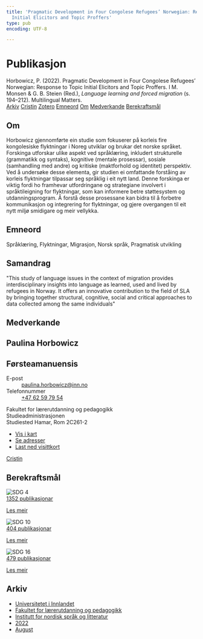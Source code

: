 ```yaml
---
title: 'Pragmatic Development in Four Congolese Refugees’ Norwegian: Response to Topic
  Initial Elicitors and Topic Proffers'
type: pub
encoding: UTF-8

---
```

<h1>Publikasjon</h1>
<article id="csl-bib-container-4C8ZLQS3" class="csl-bib-container">
  <div class="csl-bib-body"> <div class="csl-entry">Horbowicz, P. (2022). Pragmatic Development in Four Congolese Refugees’ Norwegian: Response to Topic Initial Elicitors and Topic Proffers. I M. Monsen &#38; G. B. Steien (Red.), <i>Language learning and forced migration</i> (s. 194–212). Multilingual Matters.</div> </div>
  <div class="csl-bib-buttons">
    <a href="#taxonomy-article-4C8ZLQS3" alt="archive" class="csl-bib-button">Arkiv</a>
    <a href="https://app.cristin.no/results/show.jsf?id=2042723" alt="Cristin" class="csl-bib-button">Cristin</a>
    <a href="http://zotero.org/groups/5881554/items/4C8ZLQS3" alt="Zotero" class="csl-bib-button">Zotero</a>
    <a href="#keywords-article-4C8ZLQS3" alt="keywords" class="csl-bib-button">Emneord</a>
    <a href="#about-article-4C8ZLQS3" alt="about_pub" class="csl-bib-button">Om</a>
    <a href="#contributors-article-4C8ZLQS3" alt="contributors" class="csl-bib-button">Medverkande</a>
    <a href="#sdg-article-4C8ZLQS3" alt="sdg" class="csl-bib-button">Berekraftsmål</a>
  </div>
  <div id="csl-bib-meta-container-4C8ZLQS3"></div>
</article>
<div id="csl-bib-meta-4C8ZLQS3" class="csl-bib-meta">
  <article id="about-article-4C8ZLQS3" class="about_pub-article">
    <h1>Om</h1>
    Horbowicz gjennomførte ein studie som fokuserer på korleis fire kongolesiske flyktningar i Noreg utviklar og brukar det norske språket. Forskinga utforskar ulike aspekt ved språklæring, inkludert strukturelle (grammatikk og syntaks), kognitive (mentale prosessar), sosiale (samhandling med andre) og kritiske (maktforhold og identitet) perspektiv. Ved å undersøke desse elementa, gir studien ei omfattande forståing av korleis flyktningar tilpassar seg språklig i eit nytt land. Denne forskinga er viktig fordi ho framhevar utfordringane og strategiane involvert i språktileigning for flyktningar, som kan informere betre støttesystem og utdanningsprogram. Å forstå desse prosessane kan bidra til å forbetre kommunikasjon og integrering for flyktningar, og gjere overgangen til eit nytt miljø smidigare og meir vellykka.
  </article>
  <article id="keywords-article-4C8ZLQS3" class="keywords-article">
    <h1>Emneord</h1>
    Språklæring, Flyktningar, Migrasjon, Norsk språk, Pragmatisk utvikling
  </article>
  <article id="abstract-article-4C8ZLQS3" class="abstract-article">
    <h1>Samandrag</h1>
    "This study of language issues in the context of migration provides interdisciplinary insights into language as learned, used and lived by refugees in Norway. It offers an innovative contribution to the field of SLA by bringing together structural, cognitive, social and critical approaches to data collected among the same individuals"
  </article>
  <article id="contributors-article-4C8ZLQS3" class="contributors-article">
    <h1>Medverkande</h1>
    <div class="personas"> <div class="vrtx-hinn-person-card"> <div class="photo"> <i class="lar la-user-circle missing-person"></i> </div> <div class="info"> <hgroup><h1>Paulina Horbowicz</h1> <h2>Førsteamanuensis</h2> </hgroup><dl> <dt>E-post</dt> <dd> <a href="mailto:paulina.horbowicz@inn.no">paulina.horbowicz@inn.no</a> </dd> <dt>Telefonnummer</dt> <dd><a href="tel:+4762597954"> +47 62 59 79 54 </a></dd> </dl> <p> Fakultet for lærerutdanning og pedagogikk<br> Studieadministrasjonen<br> Studiested Hamar, Rom 2C261-2 </p> <ul class="vrtx-hinn-links"> <li><a href="https://www.google.com/maps?q=60.79625,11.07386">Vis i kart</a></li> <li><a href="https://www.inn.no/finn-en-ansatt/paulina-horbowicz.html#vrtx-hinn-addresses">Se adresser</a></li> <li><a href="https://www.inn.no/finn-en-ansatt/paulina-horbowicz.html?vrtx=vcf">Last ned visittkort</a></li> </ul> </div> </div> <a href="https://app.cristin.no/persons/show.jsf?id=896186" alt="Cristin URL" class="personas-cristin">Cristin</a> </div>
  </article>
  <article id="sdg-article-4C8ZLQS3" class="sdg-article">
    <h1>Berekraftsmål</h1>
    <div class="sdg-container"><div id="sdg4" class="sdg">
        <img src="{{< params subfolder >}}images/sdg/sdg04_nn.png" class="image" alt="SDG 4">
        <div class="sdg-overlay">
          <a href="{{< params subfolder >}}nn/archive/?sdg=4#archive" class="sdg-publication-count"><span>1352</span> publikasjonar</a>
          <p><a href="https://fn.no/om-fn/fns-baerekraftsmaal/god-utdanning?lang=nno-NO" class="sdg-read-more">Les meir</a></p>
        </div>
      </div> <div id="sdg10" class="sdg">
        <img src="{{< params subfolder >}}images/sdg/sdg10_nn.png" class="image" alt="SDG 10">
        <div class="sdg-overlay">
          <a href="{{< params subfolder >}}nn/archive/?sdg=10#archive" class="sdg-publication-count"><span>404</span> publikasjonar</a>
          <p><a href="https://fn.no/om-fn/fns-baerekraftsmaal/mindre-ulikhet?lang=nno-NO" class="sdg-read-more">Les meir</a></p>
        </div>
      </div> <div id="sdg16" class="sdg">
        <img src="{{< params subfolder >}}images/sdg/sdg16_nn.png" class="image" alt="SDG 16">
        <div class="sdg-overlay">
          <a href="{{< params subfolder >}}nn/archive/?sdg=16#archive" class="sdg-publication-count"><span>479</span> publikasjonar</a>
          <p><a href="https://fn.no/om-fn/fns-baerekraftsmaal/fred-rettferdighet-og-velfungerende-institusjoner?lang=nno-NO" class="sdg-read-more">Les meir</a></p>
        </div>
      </div></div>
  </article>
  <article id="taxonomy-article-4C8ZLQS3" class="taxonomy-article">
    <h1>Arkiv</h1>
    <ul>
      <li><a href="{{< params subfolder >}}nn/archive/?key=3DCRN523">Universitetet i Innlandet</a></li>
      <li><a href="{{< params subfolder >}}nn/archive/?key=WYNZA47F">Fakultet for lærerutdanning og pedagogikk</a></li>
      <li><a href="{{< params subfolder >}}nn/archive/?key=T9U6ILTU">Institutt for nordisk språk og litteratur</a></li>
      <li><a href="{{< params subfolder >}}nn/archive/?key=8BZA2YRV">2022</a></li>
      <li><a href="{{< params subfolder >}}nn/archive/?key=S5Z5W57U">August</a></li>
    </ul>
  </article>
</div>

